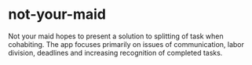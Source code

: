 # not-your-maid
Not your maid hopes to present a solution to splitting of task when cohabiting. The app focuses primarily on issues of communication, labor division, deadlines and increasing recognition of completed tasks.
